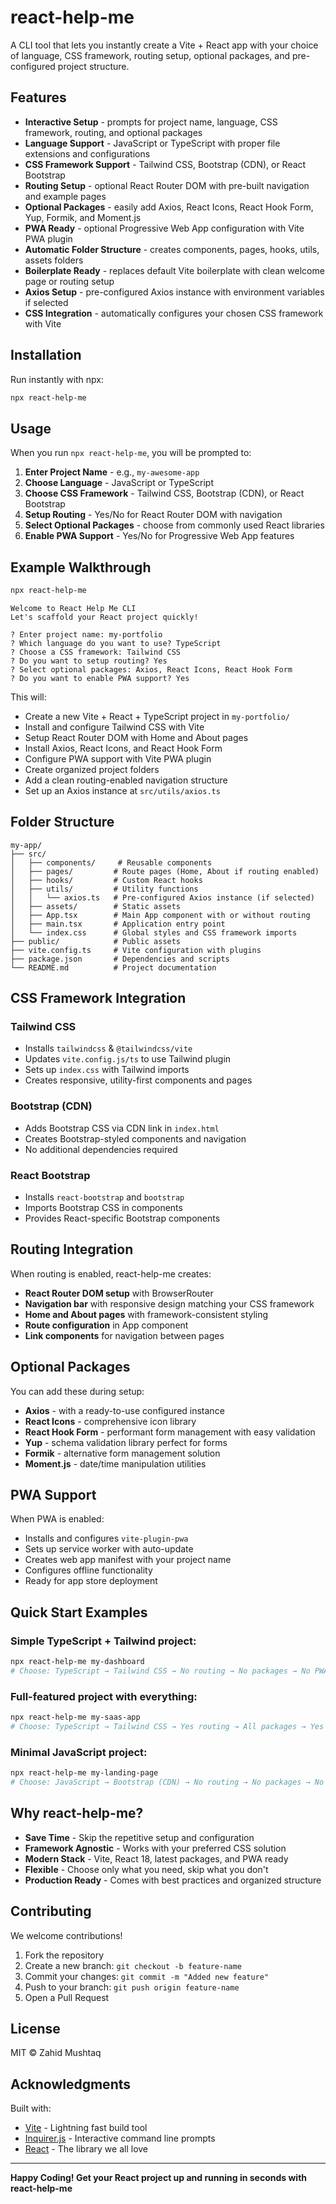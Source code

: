 # react-help-me

A CLI tool that lets you instantly create a Vite + React app with your choice of language, CSS framework, routing setup, optional packages, and pre-configured project structure.

## Features

- **Interactive Setup** - prompts for project name, language, CSS framework, routing, and optional packages
- **Language Support** - JavaScript or TypeScript with proper file extensions and configurations  
- **CSS Framework Support** - Tailwind CSS, Bootstrap (CDN), or React Bootstrap
- **Routing Setup** - optional React Router DOM with pre-built navigation and example pages
- **Optional Packages** - easily add Axios, React Icons, React Hook Form, Yup, Formik, and Moment.js
- **PWA Ready** - optional Progressive Web App configuration with Vite PWA plugin
- **Automatic Folder Structure** - creates components, pages, hooks, utils, assets folders
- **Boilerplate Ready** - replaces default Vite boilerplate with clean welcome page or routing setup
- **Axios Setup** - pre-configured Axios instance with environment variables if selected
- **CSS Integration** - automatically configures your chosen CSS framework with Vite

## Installation

Run instantly with npx:

```bash
npx react-help-me
```

## Usage

When you run `npx react-help-me`, you will be prompted to:

1. **Enter Project Name** - e.g., `my-awesome-app`
2. **Choose Language** - JavaScript or TypeScript
3. **Choose CSS Framework** - Tailwind CSS, Bootstrap (CDN), or React Bootstrap
4. **Setup Routing** - Yes/No for React Router DOM with navigation
5. **Select Optional Packages** - choose from commonly used React libraries
6. **Enable PWA Support** - Yes/No for Progressive Web App features

## Example Walkthrough

```bash
npx react-help-me
```

```
Welcome to React Help Me CLI
Let's scaffold your React project quickly!

? Enter project name: my-portfolio
? Which language do you want to use? TypeScript
? Choose a CSS framework: Tailwind CSS
? Do you want to setup routing? Yes
? Select optional packages: Axios, React Icons, React Hook Form
? Do you want to enable PWA support? Yes
```

This will:
- Create a new Vite + React + TypeScript project in `my-portfolio/`
- Install and configure Tailwind CSS with Vite
- Setup React Router DOM with Home and About pages
- Install Axios, React Icons, and React Hook Form
- Configure PWA support with Vite PWA plugin
- Create organized project folders
- Add a clean routing-enabled navigation structure
- Set up an Axios instance at `src/utils/axios.ts`

## Folder Structure

```
my-app/
├── src/
│   ├── components/     # Reusable components
│   ├── pages/         # Route pages (Home, About if routing enabled)
│   ├── hooks/         # Custom React hooks
│   ├── utils/         # Utility functions
│   │   └── axios.ts   # Pre-configured Axios instance (if selected)
│   ├── assets/        # Static assets
│   ├── App.tsx        # Main App component with or without routing
│   ├── main.tsx       # Application entry point
│   └── index.css      # Global styles and CSS framework imports
├── public/            # Public assets
├── vite.config.ts     # Vite configuration with plugins
├── package.json       # Dependencies and scripts
└── README.md          # Project documentation
```

## CSS Framework Integration

### Tailwind CSS
- Installs `tailwindcss` & `@tailwindcss/vite`
- Updates `vite.config.js/ts` to use Tailwind plugin
- Sets up `index.css` with Tailwind imports
- Creates responsive, utility-first components and pages

### Bootstrap (CDN)
- Adds Bootstrap CSS via CDN link in `index.html`
- Creates Bootstrap-styled components and navigation
- No additional dependencies required

### React Bootstrap
- Installs `react-bootstrap` and `bootstrap`
- Imports Bootstrap CSS in components
- Provides React-specific Bootstrap components

## Routing Integration

When routing is enabled, react-help-me creates:
- **React Router DOM setup** with BrowserRouter
- **Navigation bar** with responsive design matching your CSS framework
- **Home and About pages** with framework-consistent styling
- **Route configuration** in App component
- **Link components** for navigation between pages

## Optional Packages

You can add these during setup:
- **Axios** - with a ready-to-use configured instance
- **React Icons** - comprehensive icon library
- **React Hook Form** - performant form management with easy validation
- **Yup** - schema validation library perfect for forms
- **Formik** - alternative form management solution
- **Moment.js** - date/time manipulation utilities

## PWA Support

When PWA is enabled:
- Installs and configures `vite-plugin-pwa`
- Sets up service worker with auto-update
- Creates web app manifest with your project name
- Configures offline functionality
- Ready for app store deployment

## Quick Start Examples

### Simple TypeScript + Tailwind project:
```bash
npx react-help-me my-dashboard
# Choose: TypeScript → Tailwind CSS → No routing → No packages → No PWA
```

### Full-featured project with everything:
```bash
npx react-help-me my-saas-app
# Choose: TypeScript → Tailwind CSS → Yes routing → All packages → Yes PWA
```

### Minimal JavaScript project:
```bash
npx react-help-me my-landing-page  
# Choose: JavaScript → Bootstrap (CDN) → No routing → No packages → No PWA
```

## Why react-help-me?

- **Save Time** - Skip the repetitive setup and configuration
- **Framework Agnostic** - Works with your preferred CSS solution
- **Modern Stack** - Vite, React 18, latest packages, and PWA ready
- **Flexible** - Choose only what you need, skip what you don't
- **Production Ready** - Comes with best practices and organized structure

## Contributing

We welcome contributions! 

1. Fork the repository
2. Create a new branch: `git checkout -b feature-name`
3. Commit your changes: `git commit -m "Added new feature"`
4. Push to your branch: `git push origin feature-name`
5. Open a Pull Request

## License

MIT © Zahid Mushtaq

## Acknowledgments

Built with:
- [Vite](https://vitejs.dev/) - Lightning fast build tool
- [Inquirer.js](https://github.com/SBoudrias/Inquirer.js/) - Interactive command line prompts
- [React](https://reactjs.org/) - The library we all love

---

**Happy Coding! Get your React project up and running in seconds with react-help-me**